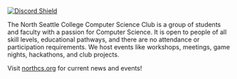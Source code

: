 [![Discord Shield](https://discordapp.com/api/guilds/564559681339785228/widget.png?style=shield)]("https://discord.gg/PG2re4Zb4h")

The North Seattle College Computer Science Club is a group of students and faculty with a passion for Computer Science. It is open to people of all skill levels, educational pathways, and there are no attendance or participation requirements. We host events like workshops, meetings, game nights, hackathons, and club projects. 

Visit [northcs.org](https://northcs.org) for current news and events!
